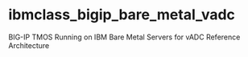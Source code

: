 # ibmclass_bigip_bare_metal_vadc
BIG-IP TMOS Running on IBM Bare Metal Servers for vADC Reference Architecture
